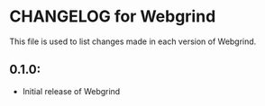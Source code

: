 # CHANGELOG for Webgrind

This file is used to list changes made in each version of Webgrind.

## 0.1.0:

* Initial release of Webgrind

